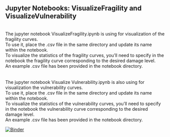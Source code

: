## Jupyter Notebooks: VisualizeFragility and VisualizeVulnerability
<br>
The jupyter notebook VisualizeFragility.ipynb is using for visualization of the fragility curves. 
<br> To use it, place the .csv file in the same directory and update its name within the notebook.
<br> To visualize the statistics of the fragility curves, you’ll need to specify in the notebook the fragility curve corresponding to the desired damage level. 
<br> An example .csv file has been provided in the notebook directory.
<br>
<br>
<br> The jupyter notebook Visualize Vulnerability.ipynb is also using for visualization the vulnerability curves.
<br> To use it, place the .csv file in the same directory and update its name within the notebook.
<br> To visualize the statistics of the vulnerability curves, you’ll need to specify in the notebook the vulnerability curve corresponding to the desired damage level. 
<br> An example .csv file has been provided in the notebook directory.

[![Binder](https://mybinder.org/badge_logo.svg)](https://mybinder.org/v2/gh/eurotsunamirisk/VisualizeFragility/HEAD)
